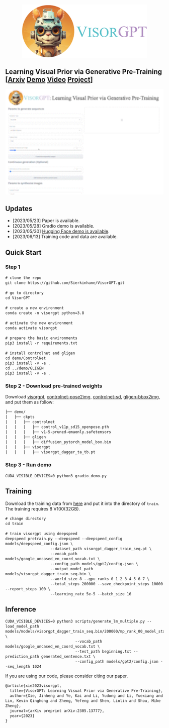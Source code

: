 <div align=center>
<img src="visorgpt_title.png" width="400">
</div>

## Learning Visual Prior via Generative Pre-Training [[Arxiv](http://arxiv.org/abs/2305.13777) [Demo](https://huggingface.co/spaces/szukevin/VISOR-GPT) [Video](https://www.youtube.com/watch?v=8FDoBfxSY8I) [Project](https://sierkinhane.github.io/visor-gpt/)]

<img src="demo.gif" width="1000">

## Updates
- [2023/05/23] Paper is available.
- [2023/05/28] Gradio demo is available.
- [2023/05/30] [Hugging Face demo is available](https://huggingface.co/spaces/szukevin/VISOR-GPT).
- [2023/06/13] Training code and data are available.

## Quick Start
### Step 1
```
# clone the repo
git clone https://github.com/Sierkinhane/VisorGPT.git

# go to directory
cd VisorGPT

# create a new environment
conda create -n visorgpt python=3.8

# activate the new environment
conda activate visorgpt

# prepare the basic environments
pip3 install -r requirements.txt

# install controlnet and gligen
cd demo/ControlNet
pip3 install -v -e .
cd ../demo/GLIGEN
pip3 install -v -e .
```
### Step 2 - Download pre-trained weights
Download [visorgpt](https://drive.google.com/file/d/1Pk4UPNKBMH-0uRLmK5COYTca7FUrN8XY/view?usp=sharing), [controlnet-pose2img](https://huggingface.co/lllyasviel/ControlNet-v1-1/blob/main/control_v11p_sd15_openpose.pth), [controlnet-sd](https://huggingface.co/runwayml/stable-diffusion-v1-5/blob/main/v1-5-pruned-emaonly.safetensors), [gligen-bbox2img](https://huggingface.co/gligen/gligen-generation-text-box/blob/main/diffusion_pytorch_model.bin), and put them as follow:
```
├── demo/
|   ├── ckpts
|   |   ├── controlnet
|   |   |   ├── control_v11p_sd15_openpose.pth
|   |   |   ├── v1-5-pruned-emaonly.safetensors
|   |   ├── gligen
|   |   |   ├── diffusion_pytorch_model_box.bin
|   |   ├── visorgpt
|   |   |   ├── visorgpt_dagger_ta_tb.pt
```

### Step 3 - Run demo
```
CUDA_VISIBLE_DEVICES=0 python3 gradio_demo.py
```

## Training
Download the training data from [here](https://drive.google.com/file/d/1VVw7zypNtkiMwJa3exGVZ31XnZCjYU6f/view?usp=sharing) and put it into the directory of `train`. The training requires 8 V100(32GB).
```
# change directory
cd train

# train visorgpt using deepspeed
deepspeed pretrain.py --deepspeed --deepspeed_config models/deepspeed_config.json \
                    --dataset_path visorgpt_dagger_train_seq.pt \
                    --vocab_path models/google_uncased_en_coord_vocab.txt \
                    --config_path models/gpt2/config.json \
                    --output_model_path models/visorgpt_dagger_train_seq.bin \
                    --world_size 8 --gpu_ranks 0 1 2 3 4 5 6 7 \
                    --total_steps 200000 --save_checkpoint_steps 10000 --report_steps 100 \
                    --learning_rate 5e-5 --batch_size 16
```

## Inference
```
CUDA_VISIBLE_DEVICES=0 python3 scripts/generate_lm_multiple.py --load_model_path models/models/visorgpt_dagger_train_seq.bin/200000/mp_rank_00_model_states.pt \
                               --vocab_path models/google_uncased_en_coord_vocab.txt \
                               --test_path beginning.txt --prediction_path generated_sentence.txt \
                               --config_path models/gpt2/config.json --seq_length 1024
```
If you are using our code, please consider citing our paper.

```
@article{xie2023visorgpt,
  title={VisorGPT: Learning Visual Prior via Generative Pre-Training},
  author={Xie, Jinheng and Ye, Kai and Li, Yudong and Li, Yuexiang and Lin, Kevin Qinghong and Zheng, Yefeng and Shen, Linlin and Shou, Mike Zheng},
  journal={arXiv preprint arXiv:2305.13777},
  year={2023}
}
```